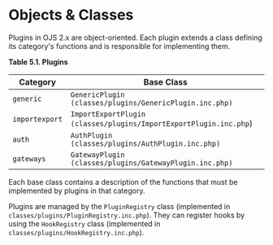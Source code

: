 # Objects & Classes

Plugins in OJS 2.x are object-oriented. Each plugin extends a class defining its category's functions and is responsible for implementing them.

**Table 5.1. Plugins**

| Category       | Base Class                                                        |
| -------------- | ----------------------------------------------------------------- |
| `generic`      | `GenericPlugin (classes/plugins/GenericPlugin.inc.php)`           |
| `importexport` | `ImportExportPlugin (classes/plugins/ImportExportPlugin.inc.php`) |
| `auth`         | `AuthPlugin (classes/plugins/AuthPlugin.inc.php)`                 |
| `gateways`     | `GatewayPlugin (classes/plugins/GatewayPlugin.inc.php)`           |

Each base class contains a description of the functions that must be implemented by plugins in that category.

Plugins are managed by the `PluginRegistry` class (implemented in `classes/plugins/PluginRegistry.inc.php`). They can register hooks by using the `HookRegistry` class (implemented in `classes/plugins/HookRegistry.inc.php`).

